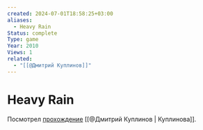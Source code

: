 ```yaml
---
created: 2024-07-01T18:58:25+03:00
aliases:
  - Heavy Rain
Status: complete
Type: game
Year: 2010
Views: 1
related:
  - "[[@Дмитрий Куплинов]]"
---
```


# Heavy Rain

Посмотрел [прохождение](https://youtu.be/BCMSHKtpw6s?si=gVVZLSWoPo6ucNKu) [[@Дмитрий Куплинов | Куплинова]].
